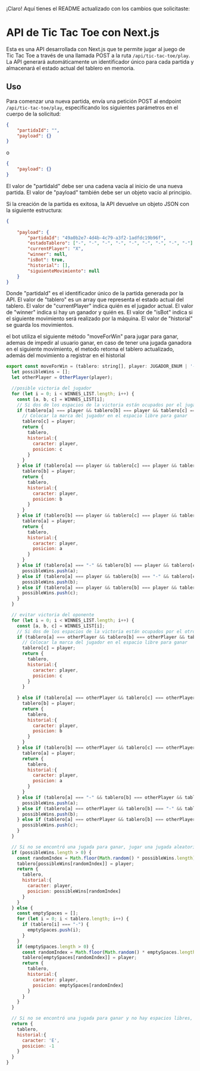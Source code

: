 ¡Claro! Aquí tienes el README actualizado con los cambios que solicitaste:

# API de Tic Tac Toe con Next.js

Esta es una API desarrollada con Next.js que te permite jugar al juego de Tic Tac Toe a través de una llamada POST a la ruta `/api/tic-tac-toe/play`. La API generará automáticamente un identificador único para cada partida y almacenará el estado actual del tablero en memoria. 

## Uso

Para comenzar una nueva partida, envía una petición POST al endpoint `/api/tic-tac-toe/play`, especificando los siguientes parámetros en el cuerpo de la solicitud:

```json
{
	"partidaId": "",
	"payload": {}
} 
```
o
```json
{
	"payload": {}
} 
```

El valor de "partidaId" debe ser una cadena vacía al inicio de una nueva partida. El valor de "payload" también debe ser un objeto vacío al principio.

Si la creación de la partida es exitosa, la API devuelve un objeto JSON con la siguiente estructura:

```json
{
	
	"payload": {
		"partidaId": "49a0b2e7-4d4b-4c79-a3f2-1adfdc19b96f",
		"estadoTablero": ["-", "-", "-", "-", "-", "-", "-", "-", "-"],
		"currentPlayer": "X",
		"winner": null,
		"isBot": true,
		"historial": [],
		"siguienteMovimiento": null
	}
}
```

Donde "partidaId" es el identificador único de la partida generada por la API. El valor de "tablero" es un array que representa el estado actual del tablero. El valor de "currentPlayer" indica quién es el jugador actual. El valor de "winner" indica si hay un ganador y quién es. El valor de "isBot" indica si el siguiente movimiento será realizado por la máquina. El valor de "historial" se guarda los movimientos.

el bot utiliza el siguiente método "moveForWin" para jugar para ganar, ademas de impedir al usuario ganar, en caso de tener una jugada ganadora en el siguiente movimiento, el metodo retorna el tablero actualizado, además del movimiento a registrar en el historial

```javascript
export const moveForWin = (tablero: string[], player: JUGADOR_ENUM | '-') => {
  let possibleWins = [];
  let otherPlayer = OtherPlayer(player);

  //posible victoria del jugador
  for (let i = 0; i < WINNES_LIST.length; i++) {
    const [a, b, c] = WINNES_LIST[i];
    // Si dos de los espacios de la victoria están ocupados por el jugador
    if (tablero[a] === player && tablero[b] === player && tablero[c] === "-") {
      // Colocar la marca del jugador en el espacio libre para ganar
      tablero[c] = player;
      return {
        tablero,
        historial:{
          caracter: player,
          posicion: c   
        }
      }
    } else if (tablero[a] === player && tablero[c] === player && tablero[b] === "-") {
      tablero[b] = player;
      return {
        tablero,
        historial:{
          caracter: player,
          posicion: b   
        }
      }
    } else if (tablero[b] === player && tablero[c] === player && tablero[a] === "-") {
      tablero[a] = player;
      return {
        tablero,
        historial:{
          caracter: player,
          posicion: a   
        }
      }
    } else if (tablero[a] === "-" && tablero[b] === player && tablero[c] === player) {
      possibleWins.push(a);
    } else if (tablero[a] === player && tablero[b] === "-" && tablero[c] === player) {
      possibleWins.push(b);
    } else if (tablero[a] === player && tablero[b] === player && tablero[c] === "-") {
      possibleWins.push(c);
    }
  }

  // evitar victoria del oponente
  for (let i = 0; i < WINNES_LIST.length; i++) {
    const [a, b, c] = WINNES_LIST[i];
    // Si dos de los espacios de la victoria están ocupados por el otro jugador
    if (tablero[a] === otherPlayer && tablero[b] === otherPlayer && tablero[c] === "-") {
      // Colocar la marca del jugador en el espacio libre para ganar
      tablero[c] = player;
      return {
        tablero,
        historial:{
          caracter: player,
          posicion: c   
        }
      }     
      
    } else if (tablero[a] === otherPlayer && tablero[c] === otherPlayer && tablero[b] === "-") {
      tablero[b] = player;
      return {
        tablero,
        historial:{
          caracter: player,
          posicion: b   
        }
      }
    } else if (tablero[b] === otherPlayer && tablero[c] === otherPlayer && tablero[a] === "-") {
      tablero[a] = player;
      return {
        tablero,
        historial:{
          caracter: player,
          posicion: a  
        }
      }
    } else if (tablero[a] === "-" && tablero[b] === otherPlayer && tablero[c] === otherPlayer) {
      possibleWins.push(a);
    } else if (tablero[a] === otherPlayer && tablero[b] === "-" && tablero[c] === otherPlayer) {
      possibleWins.push(b);
    } else if (tablero[a] === otherPlayer && tablero[b] === otherPlayer && tablero[c] === "-") {
      possibleWins.push(c);
    }
  }

  // Si no se encontró una jugada para ganar, jugar una jugada aleatoria
  if (possibleWins.length > 0) {   
    const randomIndex = Math.floor(Math.random() * possibleWins.length);
    tablero[possibleWins[randomIndex]] = player;
    return {
      tablero,
      historial:{
        caracter: player,
        posicion: possibleWins[randomIndex]  
      }
    }
  } else {
    const emptySpaces = [];
    for (let i = 0; i < tablero.length; i++) {
      if (tablero[i] === "-") {
        emptySpaces.push(i);
      }
    }
    if (emptySpaces.length > 0) {
      const randomIndex = Math.floor(Math.random() * emptySpaces.length);
      tablero[emptySpaces[randomIndex]] = player;
      return {
        tablero,
        historial:{
          caracter: player,
          posicion: emptySpaces[randomIndex] 
        }
      }
    }
  }

  // Si no se encontró una jugada para ganar y no hay espacios libres, devolver el tablero sin cambios
  return {
    tablero,
    historial:{
      caracter: 'E',
      posicion: -1 
    }
  }
}
```

